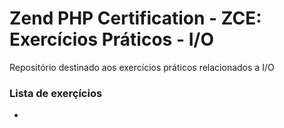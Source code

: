 # Zend PHP Certification - ZCE: Exercícios Práticos - I/O

Repositório destinado aos exercícios práticos relacionados a I/O

### Lista de exerçícios
- 